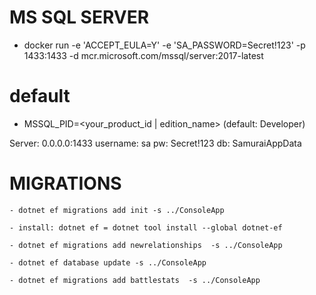 

# MS SQL SERVER 
- docker run -e 'ACCEPT_EULA=Y' -e 'SA_PASSWORD=Secret!123' -p 1433:1433 -d mcr.microsoft.com/mssql/server:2017-latest

# default 
- MSSQL_PID=<your_product_id | edition_name> (default: Developer)

Server: 0.0.0.0:1433
username: sa 
pw: Secret!123
db: SamuraiAppData

# MIGRATIONS
    - dotnet ef migrations add init -s ../ConsoleApp

    - install: dotnet ef = dotnet tool install --global dotnet-ef 

    - dotnet ef migrations add newrelationships  -s ../ConsoleApp

    - dotnet ef database update -s ../ConsoleApp     

    - dotnet ef migrations add battlestats  -s ../ConsoleApp


